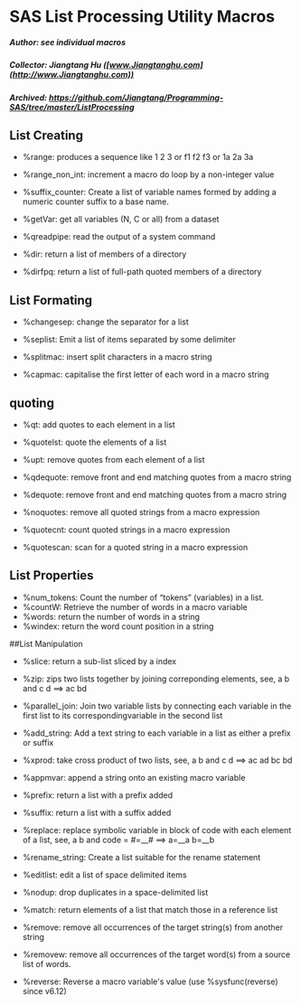 # SAS List Processing Utility Macros 

##### Author:  see individual macros
##### Collector:  Jiangtang Hu ([www.Jiangtanghu.com](http://www.Jiangtanghu.com))
##### Archived:  https://github.com/Jiangtang/Programming-SAS/tree/master/ListProcessing

## List Creating
 
* %range:          produces a sequence like 1 2 3 or f1 f2 f3 or 1a 2a 3a
* %range\_non\_int:  increment a macro do loop by a non-integer value
* %suffix_counter: Create a list of variable names formed by adding a numeric counter suffix to a base name.

* %getVar: get all variables (N, C or all) from a dataset

* %qreadpipe: read the output of a system command
* %dir:       return a list of members of a directory
* %dirfpq:    return a list of full-path quoted members of a directory

## List Formating

* %changesep: change the separator for a list
* %seplist:   Emit a list of items separated by some delimiter

* %splitmac: insert split characters in a macro string

* %capmac:  capitalise the first letter of each  word in a macro string

## quoting
 
* %qt:        add quotes to each element in a list
* %quotelst:  quote the elements of a list
 
* %upt:       remove quotes from each element of a list
* %qdequote:  remove front and end matching quotes from a macro string
* %dequote:   remove front and end matching quotes from a macro string

* %noquotes:  remove all quoted strings from a macro expression

* %quotecnt:  count quoted strings in a macro expression

* %quotescan: scan for a quoted string in a macro   expression

## List Properties

* %num_tokens: Count the number of “tokens” (variables) in a list.
* %countW:     Retrieve the number of words in a macro variable
* %words:      return the number of words in a string
* %windex:     return the word count position in a string


##List Manipulation

* %slice:  return a sub-list sliced by a index

* %zip:           zips two lists together by joining correponding elements, see, a b and c d ==> ac bd
* %parallel_join: Join two variable lists by connecting each variable in the first list to its correspondingvariable in the second list
* %add_string:    Add a text string to each variable in a list as either a prefix or suffix
* %xprod:         take cross product of two lists, see, a b and c d ==> ac ad bc bd

* %appmvar: append a string onto an existing macro variable
* %prefix:  return a list with a prefix added
* %suffix:  return a list with a suffix added

* %replace:       replace symbolic variable in block of code with each element of a list, see, a b and code = #=__#  ==> a=__a b=__b
* %rename_string: Create a list suitable for the rename statement
* %editlist:      edit a list of space delimited items

* %nodup:  drop duplicates in a space-delimited list

* %match:  return elements of a list that match those in a reference list

* %remove:  remove all occurrences of the target string(s) from another string
* %removew: remove all occurrences of the target word(s) from a source list of words.

* %reverse:  Reverse a macro variable's value (use %sysfunc(reverse) since v6.12)

